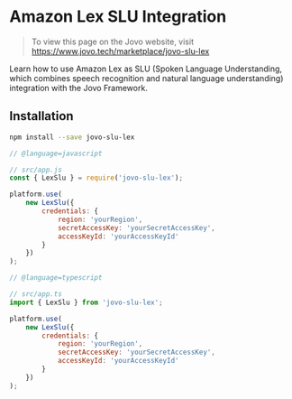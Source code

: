# Amazon Lex SLU Integration

> To view this page on the Jovo website, visit https://www.jovo.tech/marketplace/jovo-slu-lex

Learn how to use Amazon Lex as SLU (Spoken Language Understanding, which combines speech recognition and natural language understanding) integration with the Jovo Framework.

## Installation

```sh
npm install --save jovo-slu-lex
```

```javascript
// @language=javascript

// src/app.js
const { LexSlu } = require('jovo-slu-lex');

platform.use(
	new LexSlu({
		credentials: {
			region: 'yourRegion',
			secretAccessKey: 'yourSecretAccessKey',
			accessKeyId: 'yourAccessKeyId'
		}
	})
);

// @language=typescript

// src/app.ts
import { LexSlu } from 'jovo-slu-lex';

platform.use(
	new LexSlu({
		credentials: {
			region: 'yourRegion',
			secretAccessKey: 'yourSecretAccessKey',
			accessKeyId: 'yourAccessKeyId'
		}
	})
);
```
